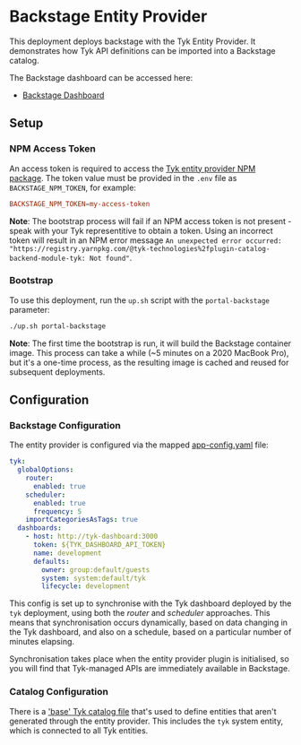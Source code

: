 # Backstage Entity Provider

This deployment deploys backstage with the Tyk Entity Provider. It demonstrates how Tyk API definitions can be imported into a Backstage catalog.

The Backstage dashboard can be accessed here:
- [Backstage Dashboard](http://localhost:3003)

## Setup

### NPM Access Token
An access token is required to access the [Tyk entity provider NPM package](https://www.npmjs.com/package/@tyk-technologies/plugin-catalog-backend-module-tyk). The token value must be provided in the `.env` file as `BACKSTAGE_NPM_TOKEN`, for example:

```conf
BACKSTAGE_NPM_TOKEN=my-access-token
```

**Note**: The bootstrap process will fail if an NPM access token is not present - speak with your Tyk representitive to obtain a token. Using an incorrect token will result in an NPM error message `An unexpected error occurred: "https://registry.yarnpkg.com/@tyk-technologies%2fplugin-catalog-backend-module-tyk: Not found"`.

### Bootstrap

To use this deployment, run the `up.sh` script with the `portal-backstage` parameter:

```sh
./up.sh portal-backstage
```

**Note**: The first time the bootstrap is run, it will build the Backstage container image. This process can take a while (~5 minutes on a 2020 MacBook Pro), but it's a one-time process, as the resulting image is cached and reused for subsequent deployments.

## Configuration

### Backstage Configuration

The entity provider is configured via the mapped [app-config.yaml](deployments/portal-backstage/volumes/backstage/app-config.yaml) file:

```yaml
tyk:
  globalOptions:
    router:
      enabled: true
    scheduler:
      enabled: true
      frequency: 5
    importCategoriesAsTags: true
  dashboards:
    - host: http://tyk-dashboard:3000
      token: ${TYK_DASHBOARD_API_TOKEN}
      name: development
      defaults:
        owner: group:default/guests
        system: system:default/tyk
        lifecycle: development
```

This config is set up to synchronise with the Tyk dashboard deployed by the `tyk` deployment, using both the *router* and *scheduler* approaches. This means that synchronisation occurs dynamically, based on data changing in the Tyk dashboard, and also on a schedule, based on a particular number of minutes elapsing. 

Synchronisation takes place when the entity provider plugin is initialised, so you will find that Tyk-managed APIs are immediately available in Backstage.

### Catalog Configuration

There is a ['base' Tyk catalog file](deployments/portal-backstage/volumes/backstage/tyk-catalog.yaml) that's used to define entities that aren't generated through the entity provider. This includes the `tyk` system entity, which is connected to all Tyk entities.
